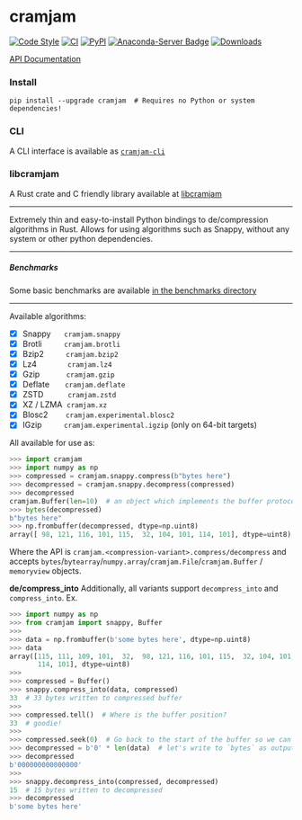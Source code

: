 # cramjam

[![Code Style](https://img.shields.io/badge/code%20style-black-000000.svg)](https://github.com/python/black)
[![CI](https://github.com/milesgranger/cramjam/actions/workflows/CI.yml/badge.svg)](https://github.com/milesgranger/cramjam/actions/workflows/CI.yml)
[![PyPI](https://img.shields.io/pypi/v/cramjam.svg)](https://pypi.org/project/cramjam)
[![Anaconda-Server Badge](https://anaconda.org/conda-forge/cramjam/badges/version.svg)](https://anaconda.org/conda-forge/cramjam)
[![Downloads](https://pepy.tech/badge/cramjam/month)](https://pepy.tech/project/cramjam)

[API Documentation](https://docs.rs/cramjam)

### Install
```commandline
pip install --upgrade cramjam  # Requires no Python or system dependencies!
```

### CLI

A CLI interface is available as [`cramjam-cli`](https://github.com/cramjam/cramjam-cli)

### libcramjam

A Rust crate and C friendly library available at [libcramjam](https://github.com/cramjam/libcramjam)

---

Extremely thin and easy-to-install Python bindings to de/compression algorithms in Rust.
Allows for using algorithms such as Snappy, without any system or other python dependencies.

---

##### Benchmarks

Some basic benchmarks are available [in the benchmarks directory](./benchmarks/README.md)

---

Available algorithms:

- [X] Snappy&nbsp;&nbsp;&nbsp;&nbsp;&nbsp;&nbsp;`cramjam.snappy`
- [X] Brotli&nbsp;&nbsp;&nbsp;&nbsp;&nbsp;&nbsp;&nbsp;&nbsp;&nbsp;&nbsp;`cramjam.brotli`
- [X] Bzip2&nbsp;&nbsp;&nbsp;&nbsp;&nbsp;&nbsp;&nbsp;&nbsp;&nbsp;&nbsp;`cramjam.bzip2`
- [X] Lz4&nbsp;&nbsp;&nbsp;&nbsp;&nbsp;&nbsp;&nbsp;&nbsp;&nbsp;&nbsp;&nbsp;&nbsp;&nbsp;&nbsp;`cramjam.lz4`
- [X] Gzip&nbsp;&nbsp;&nbsp;&nbsp;&nbsp;&nbsp;&nbsp;&nbsp;&nbsp;&nbsp;&nbsp;&nbsp;`cramjam.gzip`
- [X] Deflate&nbsp;&nbsp;&nbsp;&nbsp;&nbsp;&nbsp;&nbsp;`cramjam.deflate`
- [X] ZSTD&nbsp;&nbsp;&nbsp;&nbsp;&nbsp;&nbsp;&nbsp;&nbsp;&nbsp;&nbsp;&nbsp;`cramjam.zstd`
- [X] XZ / LZMA&nbsp;&nbsp;`cramjam.xz`
- [X] Blosc2&nbsp;&nbsp;&nbsp;&nbsp;&nbsp;&nbsp;&nbsp;&nbsp;`cramjam.experimental.blosc2`
- [X] IGzip&nbsp;&nbsp;&nbsp;&nbsp;&nbsp;&nbsp;&nbsp;&nbsp;&nbsp;&nbsp;`cramjam.experimental.igzip` (only on 64-bit targets)

All available for use as:

```python
>>> import cramjam
>>> import numpy as np
>>> compressed = cramjam.snappy.compress(b"bytes here")
>>> decompressed = cramjam.snappy.decompress(compressed)
>>> decompressed
cramjam.Buffer(len=10)  # an object which implements the buffer protocol
>>> bytes(decompressed)
b"bytes here"
>>> np.frombuffer(decompressed, dtype=np.uint8)
array([ 98, 121, 116, 101, 115,  32, 104, 101, 114, 101], dtype=uint8)
```

Where the API is `cramjam.<compression-variant>.compress/decompress` and accepts 
`bytes`/`bytearray`/`numpy.array`/`cramjam.File`/`cramjam.Buffer` / `memoryview` objects.

**de/compress_into**
Additionally, all variants support `decompress_into` and `compress_into`. 
Ex.
```python
>>> import numpy as np
>>> from cramjam import snappy, Buffer
>>>
>>> data = np.frombuffer(b'some bytes here', dtype=np.uint8)
>>> data
array([115, 111, 109, 101,  32,  98, 121, 116, 101, 115,  32, 104, 101,
       114, 101], dtype=uint8)
>>>
>>> compressed = Buffer()
>>> snappy.compress_into(data, compressed)
33  # 33 bytes written to compressed buffer
>>>
>>> compressed.tell()  # Where is the buffer position?
33  # goodie!
>>>
>>> compressed.seek(0)  # Go back to the start of the buffer so we can prepare to decompress
>>> decompressed = b'0' * len(data)  # let's write to `bytes` as output
>>> decompressed
b'000000000000000'
>>>
>>> snappy.decompress_into(compressed, decompressed)
15  # 15 bytes written to decompressed
>>> decompressed
b'some bytes here'
```
